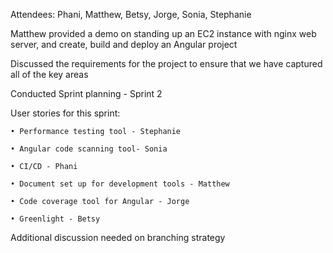 Attendees: Phani, Matthew, Betsy, Jorge, Sonia, Stephanie

Matthew provided a demo on standing up an EC2 instance with nginx web server, and create, build and deploy an Angular project

Discussed the requirements for the project to ensure that we have captured all of the key areas

Conducted Sprint planning - Sprint 2

  User stories for this sprint:

	• Performance testing tool - Stephanie
  
	• Angular code scanning tool- Sonia
  
	• CI/CD - Phani
  
	• Document set up for development tools - Matthew
  
	• Code coverage tool for Angular - Jorge
  
	• Greenlight - Betsy

Additional discussion needed on branching strategy
